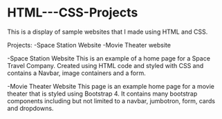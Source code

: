 # HTML---CSS-Projects
This is a display of sample websites that I made using HTML and CSS.

Projects:
-Space Station Website
-Movie Theater website 


-Space Station Website 
This is an example of a home page for a Space Travel Company. Created using HTML code and styled with CSS and contains a Navbar, image containers and a form. 

-Movie Theater Website
This page is an example home page for a movie theater that is styled using Bootstrap 4. It contains many bootstrap components including but not limited to a navbar, jumbotron,
form, cards and dropdowns. 

